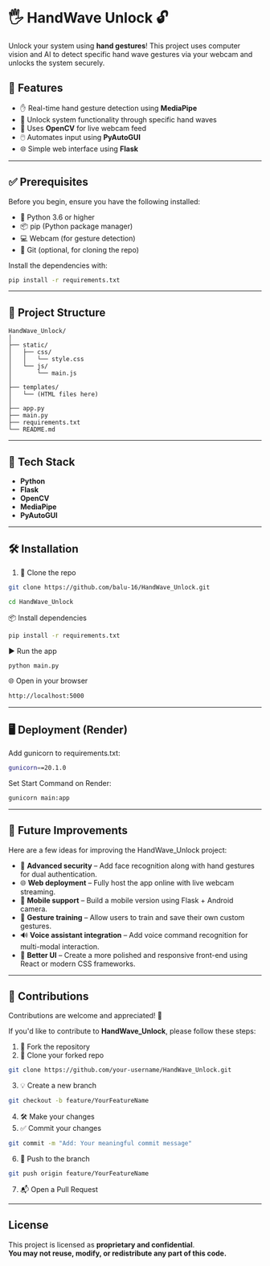 # 🖐️ HandWave Unlock 🔓

Unlock your system using **hand gestures**! This project uses computer vision and AI to detect specific hand wave gestures via your webcam and unlocks the system securely.

## 🚀 Features

- ✋ Real-time hand gesture detection using **MediaPipe**
- 🔐 Unlock system functionality through specific hand waves
- 🎥 Uses **OpenCV** for live webcam feed
- 🖱️ Automates input using **PyAutoGUI**
- 🌐 Simple web interface using **Flask**

---
## ✅ Prerequisites

Before you begin, ensure you have the following installed:

- 🐍 Python 3.6 or higher
- 📦 pip (Python package manager)
- 💻 Webcam (for gesture detection)
- 🧰 Git (optional, for cloning the repo)

Install the dependencies with:

```bash
pip install -r requirements.txt
```
---

## 📂 Project Structure

```
HandWave_Unlock/
│
├── static/
│   ├── css/
│   │   └── style.css
│   └── js/
│       └── main.js
│
├── templates/
│   └── (HTML files here)
│
├── app.py
├── main.py
├── requirements.txt
└── README.md
```

---

## 🧠 Tech Stack

- **Python**
- **Flask**
- **OpenCV**
- **MediaPipe**
- **PyAutoGUI**

---

## 🛠️ Installation

1. 🔽 Clone the repo  
```bash
git clone https://github.com/balu-16/HandWave_Unlock.git
```
```bash
cd HandWave_Unlock
```
📦 Install dependencies

```bash
pip install -r requirements.txt
```
▶️ Run the app

```bash
python main.py
```
🌐 Open in your browser

```bash
http://localhost:5000
```
---

## 🖥️ Deployment (Render)
Add gunicorn to requirements.txt:

```bash
gunicorn==20.1.0
```
Set Start Command on Render:

```bash
gunicorn main:app
```
---

## 🔮 Future Improvements

Here are a few ideas for improving the HandWave_Unlock project:

- 🔐 **Advanced security** – Add face recognition along with hand gestures for dual authentication.
- 🌐 **Web deployment** – Fully host the app online with live webcam streaming.
- 📱 **Mobile support** – Build a mobile version using Flask + Android camera.
- 🧠 **Gesture training** – Allow users to train and save their own custom gestures.
- 🔊 **Voice assistant integration** – Add voice command recognition for multi-modal interaction.
- 🎨 **Better UI** – Create a more polished and responsive front-end using React or modern CSS frameworks.

---

## 🤝 Contributions

Contributions are welcome and appreciated! 🎉

If you'd like to contribute to **HandWave_Unlock**, please follow these steps:

1. 🍴 Fork the repository  
2. 👯 Clone your forked repo  
```bash
git clone https://github.com/your-username/HandWave_Unlock.git
```
3. 💡 Create a new branch  
```bash
git checkout -b feature/YourFeatureName
```
4. 🛠️ Make your changes  
5. ✅ Commit your changes  
```bash
git commit -m "Add: Your meaningful commit message"
```
6. 🚀 Push to the branch  
```bash
git push origin feature/YourFeatureName
```
7. 📬 Open a Pull Request

---

## License
This project is licensed as **proprietary and confidential**.  
**You may not reuse, modify, or redistribute any part of this code.**
